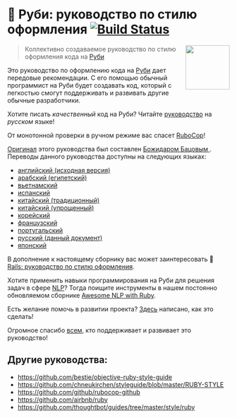 # :blue_book: Руби: руководство по стилю оформления [![Build Status](https://api.travis-ci.org/arbox/ruby-style-guide.svg?branch=master)](https://travis-ci.org/arbox/ruby-style-guide)

<!--- [![Twitter URL](https://img.shields.io/twitter/url/http/shields.io.svg?style=social)](https://twitter.com/intent/tweet?button_hashtag=RubyStyleGuide&text=%D0%9F%D0%B8%D1%88%D0%B8%20%D0%BA%D0%BE%D0%B4%20%D0%BD%D0%B0%20Ruby%20%D1%81%D0%BE%20%D1%81%D1%82%D0%B8%D0%BB%D0%B5%D0%BC!&url=https://github.com/arbox/ruby-style-guide) --->

[<img src="assets/Ruby_Logo.jpg" align="right" width="100px" height="100px" />][off-page-ru]

> Коллективно создаваемое руководство по стилю оформления кода на [Руби][off-page-ru]

Это руководство по оформлению кода на [Руби][off-page-ru] дает передовые рекомендации.
С его помощью обычный программист на Руби будет создавать код, который
с легкостью смогут поддерживать и развивать другие обычные разработчики.

Хотите писать _качественный_ код на Руби? Читайте [руководство][russian]
на _русском_ языке!

От монотонной проверки в ручном режиме вас спасет [RuboCop](https://github.com/rubocop-hq/rubocop)!

[Оригинал][english] этого руководства был составлен [Божидаром Бацовым
][bbatsov]. Переводы данного руководства доступны на следующих языках:

* [английский (исходная версия)][english]
* [арабский (египетский)](https://github.com/HassanTC/ruby-style-guide/blob/master/README-EgAr.md)
* [вьетнамский](https://github.com/CQBinh/ruby-style-guide/blob/master/README-viVN.md)
* [испанский](https://github.com/alemohamad/ruby-style-guide/blob/master/README-esLA.md)
* [китайский (традиционный)](https://github.com/JuanitoFatas/ruby-style-guide/blob/master/README-zhTW.md)
* [китайский (упрощенный)](https://github.com/JuanitoFatas/ruby-style-guide/blob/master/README-zhCN.md)
* [корейский](https://github.com/dalzony/ruby-style-guide/blob/master/README-koKR.md)
* [французский](https://github.com/gauthier-delacroix/ruby-style-guide/blob/master/README-frFR.md)
* [португальский](https://github.com/rubensmabueno/ruby-style-guide/blob/master/README-PT-BR.md)
* [русский (данный документ)][russian]
* [японский](https://github.com/fortissimo1997/ruby-style-guide/blob/japanese/README.ja.md)

В дополнение к настоящему сборнику вас может заинтересовать
:green_book: [Rails: руководство по стилю оформления](https://github.com/arbox/rails-style-guide/blob/master/README-ruRU.md).

Хотите применить навыки программирования на Руби для решения задач в сфере
[NLP][nlp]? Тогда поищите инструменты в нашем постоянно обновляемом сборнике
[Awesome NLP with Ruby](https://github.com/arbox/nlp-with-ruby).

Есть желание помочь в развитии проекта? [Здесь](CONTRIBUTING-ruRU.md) написано,
как это сделать!

Огромное спасибо [всем](CONTRIBUTORS.md), кто поддерживает и развивает это руководство!

## Другие руководства:

* https://github.com/bestie/objective-ruby-style-guide
* https://github.com/chneukirchen/styleguide/blob/master/RUBY-STYLE
* https://github.com/github/rubocop-github
* https://github.com/airbnb/ruby
* https://github.com/thoughtbot/guides/tree/master/style/ruby

[russian]: https://github.com/arbox/ruby-style-guide/blob/master/README-ruRU.md
[english]: https://github.com/rubocop-hq/ruby-style-guide/blob/master/README.md
[bbatsov]: https://github.com/bbatsov
[off-page-ru]: https://www.ruby-lang.org/ru/
[nlp]: https://ru.wikipedia.org/wiki/%D0%9E%D0%B1%D1%80%D0%B0%D0%B1%D0%BE%D1%82%D0%BA%D0%B0_%D0%B5%D1%81%D1%82%D0%B5%D1%81%D1%82%D0%B2%D0%B5%D0%BD%D0%BD%D0%BE%D0%B3%D0%BE_%D1%8F%D0%B7%D1%8B%D0%BA%D0%B0
